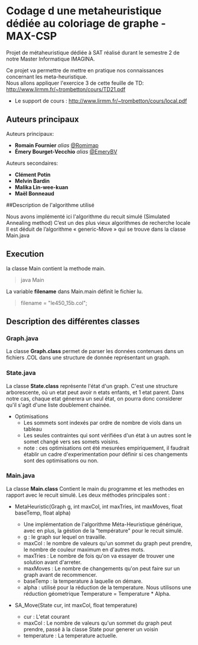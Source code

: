 # Codage d une metaheuristique dédiée au coloriage de graphe - MAX-CSP

Projet de métaheuristique dédiée à SAT réalisé durant le semestre 2 de notre Master Informatique IMAGINA.

Ce projet va permettre de mettre en pratique nos connaissances concernant les meta-heuristique.  
Nous allons appliquer l'exercice 3 de cette feuille de TD: http://www.lirmm.fr/~trombetton/cours/TD21.pdf

- Le support de cours : http://www.lirmm.fr/~trombetton/cours/local.pdf

## Auteurs principaux
Auteurs principaux: 
* **Romain Fournier** _alias_ [@Romimap](https://github.com/Romimap)
* **Émery Bourget-Vecchio** _alias_ [@EmeryBV](https://github.com/EmeryBV)

Auteurs secondaires: 
* **Clément Potin**
* **Melvin Bardin**
* **Malika Lin-wee-kuan**
* **Maël Bonneaud**



##Description de l'algorithme utilisé

Nous avons implémenté ici l'algorithme du recuit simulé (Simulated Annealing method)
C’est un des plus vieux algorithmes de recherche locale
Il est déduit de l’algorithme « generic-Move » qui se trouve dans la classe Main.java

## Execution
la classe Main contient la methode main.
> java Main

La variable **filename** dans Main.main définit le fichier lu.
> filename = "le450_15b.col";

## Description des différentes classes

### Graph.java

La classe **Graph.class** permet de parser les données contenues dans un fichiers .COL dans une structure de donnée représentant un graph.

### State.java 

La classe **State.class** représente l'état d'un graph. C'est une structure arborescente, où un etat peut avoir n etats enfants, et 1 etat parent. Dans notre cas, chaque etat génerera un seul état, on pourra donc considerer qu'il s'agit d'une liste doublement chainée.
- Optimisations
  - Les sommets sont indexés par ordre de nombre de viols dans un tableau
  - Les seules contraintes qui sont vérifiées d'un état à un autres sont le somet changé vers ses somets voisins.
  - note : ces optimisations ont été mesurées empiriquement, il faudrait établir un cadre d'experimentation pour définir si ces changements sont des optimisations ou non.


### Main.java 

La classe **Main.class** Contient le main du programme et les methodes en rapport avec le recuit simulé.
Les deux méthodes principales sont :

- MetaHeuristic(Graph g, int maxCol, int maxTries, int maxMoves, float baseTemp, float alpha)
  - Une implémentation de l'algorithme Méta-Heuristique générique, avec en plus, la géstion de la "température" pour le recuit simulé.
  - g : le graph sur lequel on travaille.
  - maxCol : le nombre de valeurs qu'un sommet du graph peut prendre, le nombre de couleur maximum en d'autres mots.
  - maxTries : Le nombre de fois qu'on va essayer de trouver une solution avant d'arreter.
  - maxMoves : Le nombre de changements qu'on peut faire sur un graph avant de recommencer.
  - baseTemp : la temperature à laquelle on démare.
  - alpha : utilisé pour la réduction de la temperature. Nous utilisons une réduction géometrique Temperature = Temperature * Alpha.


- SA_Move(State cur, int maxCol, float temperature) 
  - cur : L'etat courant
  - maxCol : Le nombre de valeurs qu'un sommet du graph peut prendre, passé à la classe State pour generer un voisin
  - temperature : La temperature actuelle.


